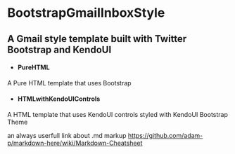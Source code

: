 # BootstrapGmailInboxStyle

## A Gmail style template built with Twitter Bootstrap and KendoUI

* #### PureHTML
A Pure HTML template that uses Bootstrap
  
* #### HTMLwithKendoUIControls
A HTML template that uses KendoUI controls styled with KendoUI Bootstrap Theme




an always userfull link about .md markup
https://github.com/adam-p/markdown-here/wiki/Markdown-Cheatsheet 